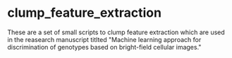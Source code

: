 # clump_feature_extraction
These are a set of small scripts to clump feature extraction which are used in the reasearch manuscript titlted "Machine learning approach for discrimination of genotypes based on bright-field cellular images."
